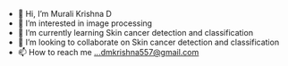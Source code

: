 - 👋 Hi, I’m Murali Krishna D
- 👀 I’m interested in image processing
- 🌱 I’m currently learning Skin cancer detection and classification
- 💞️ I’m looking to collaborate on Skin cancer detection and classification
- 📫 How to reach me ...dmkrishna557@gmail.com

<!---
dmkrishna557/dmkrishna557 is a ✨ special ✨ repository because its `README.md` (this file) appears on your GitHub profile.
You can click the Preview link to take a look at your changes.
--->
